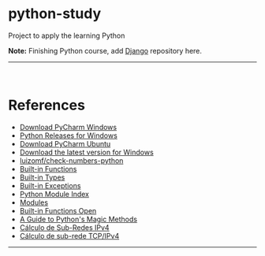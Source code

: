 # python-study
Project to apply the learning Python

**Note:**
Finishing Python course, add [Django](https://github.com/BrunoComitre/django3) repository here.

***  

</br>

# References

- [Download PyCharm Windows](https://www.jetbrains.com/pycharm/download/#section=windows)
- [Python Releases for Windows](https://www.python.org/downloads/windows/)
- [Download PyCharm Ubuntu](https://www.jetbrains.com/pycharm/download/#section=linux)
- [Download the latest version for Windows](https://www.python.org/downloads/)  
- [luizomf/check-numbers-python](https://github.com/luizomf/check-numbers-python/blob/master/chk_numbers.py)
- [Built-in Functions](https://docs.python.org/3/library/functions.html)
- [Built-in Types](https://docs.python.org/3/library/stdtypes.html)
- [Built-in Exceptions](https://docs.python.org/3/library/exceptions.html)
- [Python Module Index](https://docs.python.org/3/py-modindex.html)
- [Modules](https://docs.python.org/3/tutorial/modules.html)
- [Built-in Functions Open](https://docs.python.org/3/library/functions.html#open)
- [A Guide to Python's Magic Methods](https://rszalski.github.io/magicmethods/)
- [Cálculo de Sub-Redes IPv4](https://www.todoespacoonline.com/w/2015/06/calculo-de-sub-redes-ipv4/)
- [Cálculo de sub-rede TCP/IPv4](https://www.youtube.com/watch?v=GGmhv1Wz6fc)

***

